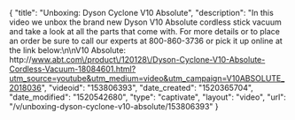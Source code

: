 {
    "title": "Unboxing: Dyson Cyclone V10 Absolute",
    "description": "In this video we unbox the brand new Dyson V10 Absolute cordless stick vacuum and take a look at all the parts that come with.  For more details or to place an order be sure to call our experts at 800-860-3736 or pick it up online at the link below:\n\nV10 Absolute: http:\/\/www.abt.com\/product\/120128\/Dyson-Cyclone-V10-Absolute-Cordless-Vacuum-18084601.html?utm_source=youtube&utm_medium=video&utm_campaign=V10ABSOLUTE_2018036",
    "videoid": "153806393",
    "date_created": "1520365704",
    "date_modified": "1520542680",
    "type": "captivate",
    "layout": "video",
    "url": "\/v\/unboxing-dyson-cyclone-v10-absolute\/153806393"
}